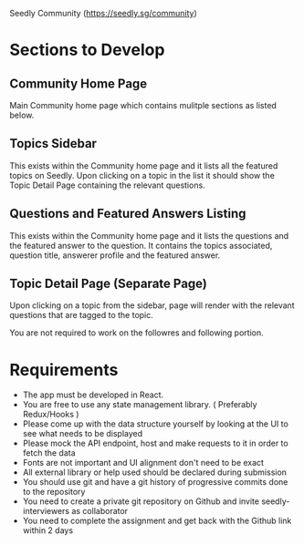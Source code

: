 Seedly Community (https://seedly.sg/community)

# Sections to Develop

## Community Home Page

Main Community home page which contains mulitple sections as listed below.

## Topics Sidebar

This exists within the Community home page and it lists all the featured topics on Seedly. Upon clicking on a topic in the list it should show the Topic Detail Page containing the relevant questions.

## Questions and Featured Answers Listing

This exists within the Community home page and it lists the questions and the featured answer to the question. It contains the topics associated, question title, answerer profile and the featured answer.

## Topic Detail Page (Separate Page)

Upon clicking on a topic from the sidebar, page will render with the relevant questions that are tagged to the topic.

You are not required to work on the followres and following portion.

# Requirements

- The app must be developed in React.
- You are free to use any state management library. ( Preferably Redux/Hooks )
- Please come up with the data structure yourself by looking at the UI to see what needs to be displayed
- Please mock the API endpoint, host and make requests to it in order to fetch the data
- Fonts are not important and UI alignment don't need to be exact
- All external library or help used should be declared during submission
- You should use git and have a git history of progressive commits done to the repository
- You need to create a private git repository on Github and invite seedly-interviewers as collaborator
- You need to complete the assignment and get back with the Github link within 2 days
